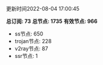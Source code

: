 更新时间2022-08-04 17:00:45

**总订阅: 73**
**总节点: 1735**
**有效节点: 966**
- ss节点: 650
- trojan节点: 228
- v2ray节点: 87
- ssr节点: 1
